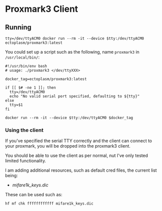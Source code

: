 Proxmark3 Client
===

## Running

    tty=/dev/ttyACM0 docker run --rm -it --device $tty:/dev/ttyACM0 ectoplasm/proxmark3:latest

You could set up a script such as the following, name `proxmark3` in `/usr/local/bin/`:

```
#!/usr/bin/env bash
# usage: ./proxmark3 </dev/ttyXXX>

docker_tag=ectoplasm/proxmark3:latest

if [[ $# -ne 1 ]]; then
  tty=/dev/ttyACM0
  echo "No valid serial port specified, defaulting to ${tty}"
else
  tty=$1
fi

docker run --rm -it --device $tty:/dev/ttyACM0 $docker_tag
```

### Using the client

If you've specified the serial TTY correctly and the client can connect to your 
proxmark, you will be dropped into the proxmark3 client.

You should be able to use the client as per normal, nut I've only tested limited 
functionality.

I am adding additional resources, such as default cred files, the current list being:

 - *mifare1k_keys.dic*

These can be used such as:

    hf mf chk ffffffffffff mifare1k_keys.dic

